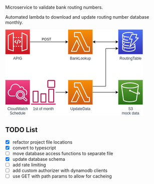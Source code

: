 Microservice to validate bank routing numbers.

Automated lambda to download and update routing number database monthly.

![diagram](./images/diagram.png)


## TODO List
- [x] refactor project file locations
- [x] convert to typescript
- [ ] move database access functions to separate file
- [x] update database schema
- [ ] add rate limiting
- [ ] add custom authorizer with dynamodb clients
- [ ] use GET with path params to allow for cacheing
